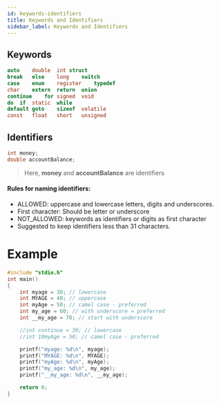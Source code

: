 ```yaml
---
id: keywords-identifiers
title: Keywords and Identifiers
sidebar_label: Keywords and Identifiers
---
```


## Keywords

```c
auto	double	int	struct
break	else	long	switch
case	enum	register	typedef
char	extern	return	union
continue	for	signed	void
do	if	static	while
default	goto	sizeof	volatile
const	float	short	unsigned
```


## Identifiers

```c
int money;
double accountBalance;
```
> Here, **money** and **accountBalance** are identifiers

#### Rules for naming identifiers:

- ALLOWED: uppercase and lowercase letters, digits and underscores.
- First character: Should be letter or underscore
- NOT_ALLOWED: keywords as identifiers or digits as first character
- Suggested to keep identifiers less than 31 characters.

# Example

```c
#include "stdio.h"
int main() 
{
    int myage = 30; // lowercase
    int MYAGE = 40; // uppercase
    int myAge = 50; // camel case - preferred
    int my_age = 60; // with underscore = preferred
    int __my_age = 70; // start with underscore

    //int continue = 30; // lowercase
    //int 10myAge = 50; // camel case - preferred    

    printf("myage: %d\n", myage);
    printf("MYAGE: %d\n", MYAGE);
    printf("myAge: %d\n", myAge);
    printf("my_age: %d\n", my_age);
    printf("__my_age: %d\n", __my_age);

    return 0;
}
```

